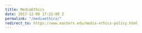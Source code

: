 ```yaml
---
title: MediaEthics
date: 2017-12-08 17:22:00 Z
permalink: "/mediaethics/"
redirect_to: https://www.masters.edu/media-ethics-policy.html
---
```


